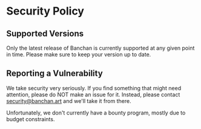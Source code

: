 # Security Policy

## Supported Versions

Only the latest release of Banchan is currently supported at any given point in time. Please make sure to keep your version up to date.

## Reporting a Vulnerability

We take security very seriously. If you find something that might need attention, please do NOT make an issue for it. Instead, please contact security@banchan.art and we'll take it from there.

Unfortunately, we don't currently have a bounty program, mostly due to budget constraints.
